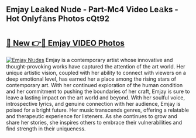 ## Emjay Le𝚊ked N𝚞de - Part-Mc4 Video Le𝚊ks - Hot Onlyf𝚊ns Photos cQt92

# <h2><a href="http://ab98252.deff.icu/?id=Emjay">🔗 New 👉🔴 Emjay VIDEO Photos</a></h2>

[![Emjay N𝚞des](https://i.imgur.com/rIISA9y.gif)](http://ab98252.deff.icu/?id=Emjay)
Emjay is a contemporary artist whose innovative and thought-provoking works have captured the attention of the art world. Her unique artistic vision, coupled with her ability to connect with viewers on a deep emotional level, has earned her a place among the rising stars of contemporary art. With her continued exploration of the human condition and her commitment to pushing the boundaries of her craft, Emjay is sure to leave a lasting impact on the art world and beyond. With her soulful voice, introspective lyrics, and genuine connection with her audience, Emjay is poised for a bright future. Her music transcends genres, offering a relatable and therapeutic experience for listeners. As she continues to grow and share her stories, she inspires others to embrace their vulnerabilities and find strength in their uniqueness.
